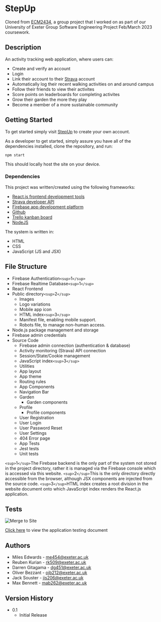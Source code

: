# StepUp

Cloned from [ECM2434](https://github.com/oll-ie/ECM2434-CA), a group project that I worked on as part of our University of Exeter Group Software Engineering Project Feb/March 2023 coursework.

## Description

An activity tracking web application, where users can:

* Create and verify an account
* Login
* Link their account to their [Strava](https://www.strava.com/) account
* Automatically log their recent walking activities on and around campus
* Follow their friends to view their activites
* Score points on leaderboards for completing activites
* Grow their garden the more they play
* Become a member of a more sustainable community

## Getting Started

To get started simply visit [StepUp](https://ecm2434-group-project.web.app/) to create your own account.

As a developer to get started, simply assure you have all of the dependencies installed, clone the repository, and run:

```
npm start
```

This should locally host the site on your device.

### Dependencies

This project was written/created using the following frameworks:

* [React.js frontend development tools](https://react.dev/)
* [Strava developer API](https://developers.strava.com/)
* [Firebase app development platform](https://firebase.google.com/)
* [Github](https://github.com/oll-ie/ECM2434-CA)
* [Trello kanban board](https://trello.com/b/310tGNpy/kanban-ecm2434)
* [NodeJS](https://nodejs.org/en/)

The system is written in:

* HTML
* CSS
* JavaScript (JS and JSX)

## File Structure

* Firebase Authentication`<sup>`1`</sup>`
* Firebase Realtime Database`<sup>`1`</sup>`
* React Frontend
* Public directory`<sup>`2`</sup>`
  * Images
  * Logo variations
  * Mobile app icon
  * HTML index`<sup>`3`</sup>`
  * Manifest file, enabling mobile support.
  * Robots file, to manage non-human access.
* Node.js package management and storage
* Firebase admin credentials
* Source Code
  * Firebase admin connection (authentication & database)
  * Activity monitoring (Strava) API connection
  * Session/State/Cookie management
  * JavaScript index`<sup>`3`</sup>`
  * Utilities
  * App layout
  * App theme
  * Routing rules
  * App Components
  * Navigation Bar
  * Garden
    * Garden components
  * Profile
    * Profile components
  * User Registration
  * User Login
  * User Password Reset
  * User Settings
  * 404 Error page
  * App Tests
  * Jest tests
  * Unit tests

`<sup>`1`</sup>`The Firebase backend is the only part of the system not stored in the project directory, rather it is managed via the Firebase console which is accessed via this website.
`<sup>`2`</sup>`This is the only directory directly accessible from the browser, although JSX components are injected from the source code.
`<sup>`3`</sup>`HTML index creates a root division in the website document onto which JavaScript index renders the React.js application.

## Tests

![Merge to Site](https://github.com/oll-ie/ECM2434-CA/actions/workflows/firebase-hosting-merge.yml/badge.svg)

[Click here](https://universityofexeteruk-my.sharepoint.com/:x:/r/personal/mab262_exeter_ac_uk/Documents/ECM2434/StepUp_application_testing_doccument.xlsx?d=w178d1380b99b43e29f41bbb771c62c4f&csf=1&web=1&e=oOiRBO) to view the application testing document

## Authors

* Miles Edwards - me454@exeter.ac.uk
* Reuben Kurian - rk509@exeter.ac.uk
* Darren Gitagama - dg451@exeter.ac.uk
* Oliver Bezzant - ojb212@exeter.ac.uk
* Jack Souster - jis206@exeter.ac.uk
* Max Bennett - mab262@exeter.ac.uk

## Version History

* 0.1
  * Initial Release
